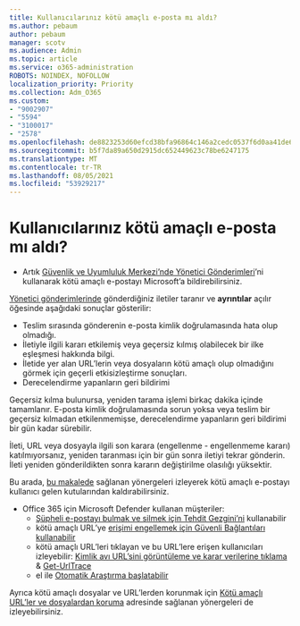 ```yaml
---
title: Kullanıcılarınız kötü amaçlı e-posta mı aldı?
ms.author: pebaum
author: pebaum
manager: scotv
ms.audience: Admin
ms.topic: article
ms.service: o365-administration
ROBOTS: NOINDEX, NOFOLLOW
localization_priority: Priority
ms.collection: Adm_O365
ms.custom:
- "9002907"
- "5594"
- "3100017"
- "2578"
ms.openlocfilehash: de8823253d60efcd38bfa96864c146a2cedc0537f6d0aa41de6dafc6c7debc03
ms.sourcegitcommit: b5f7da89a650d2915dc652449623c78be6247175
ms.translationtype: MT
ms.contentlocale: tr-TR
ms.lasthandoff: 08/05/2021
ms.locfileid: "53929217"
---
```

# <a name="did-your-users-receive-malicious-email"></a>Kullanıcılarınız kötü amaçlı e-posta mı aldı?

- Artık [Güvenlik ve Uyumluluk Merkezi’nde Yönetici Gönderimleri](https://sip.protection.office.com/reportsubmission)’ni kullanarak kötü amaçlı e-postayı Microsoft’a bildirebilirsiniz.

[Yönetici gönderimlerinde](https://sip.protection.office.com/reportsubmission) gönderdiğiniz iletiler taranır ve **ayrıntılar** açılır öğesinde aşağıdaki sonuçlar gösterilir:

- Teslim sırasında gönderenin e-posta kimlik doğrulamasında hata olup olmadığı.
- İletiyle ilgili kararı etkilemiş veya geçersiz kılmış olabilecek bir ilke eşleşmesi hakkında bilgi.
- İletide yer alan URL’lerin veya dosyaların kötü amaçlı olup olmadığını görmek için geçerli etkisizleştirme sonuçları.
- Derecelendirme yapanların geri bildirimi

Geçersiz kılma bulunursa, yeniden tarama işlemi birkaç dakika içinde tamamlanır. E-posta kimlik doğrulamasında sorun yoksa veya teslim bir geçersiz kılmadan etkilenmemişse, derecelendirme yapanların geri bildirimi bir gün kadar sürebilir.

İleti, URL veya dosyayla ilgili son karara (engellenme - engellenmeme kararı) katılmıyorsanız, yeniden taranması için bir gün sonra iletiyi tekrar gönderin. İleti yeniden gönderildikten sonra kararın değiştirilme olasılığı yüksektir.

Bu arada, [bu makalede](https://docs.microsoft.com/microsoft-365/compliance/search-for-and-delete-messages-in-your-organization) sağlanan yönergeleri izleyerek kötü amaçlı e-postayı kullanıcı gelen kutularından kaldırabilirsiniz.

- Office 365 için Microsoft Defender kullanan müşteriler:
    - [Şüpheli e-postayı bulmak ve silmek için Tehdit Gezgini’ni](https://docs.microsoft.com/microsoft-365/security/office-365-security/investigate-malicious-email-that-was-delivered) kullanabilir
    - kötü amaçlı URL’ye [erişimi engellemek için Güvenli Bağlantıları kullanabilir](https://docs.microsoft.com/microsoft-365/security/office-365-security/atp-safe-links)
    - kötü amaçlı URL’leri tıklayan ve bu URL’lere erişen kullanıcıları izleyebilir: [Kimlik avı URL’sini görüntüleme ve karar verilerine tıklama](https://docs.microsoft.com/microsoft-365/security/office-365-security/threat-explorer) & [Get-UrlTrace](https://docs.microsoft.com/powershell/module/exchange/get-urltrace)
    - el ile [Otomatik Araştırma başlatabilir](https://docs.microsoft.com/microsoft-365/security/office-365-security/automated-investigation-response-office)

Ayrıca kötü amaçlı dosyalar ve URL’lerden korunmak için [Kötü amaçlı URL’ler ve dosyalardan koruma](https://docs.microsoft.com/microsoft-365/security/office-365-security/protect-against-threats) adresinde sağlanan yönergeleri de izleyebilirsiniz.